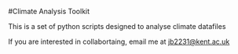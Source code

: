 #Climate Analysis Toolkit

This is a set of python scripts designed to analyse climate datafiles

If you are interested in collabortaing, email me at jb2231@kent.ac.uk
